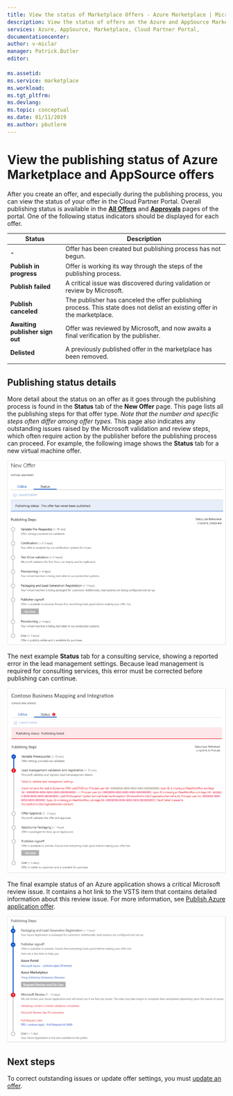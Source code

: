 ```yaml
---
title: View the status of Marketplace Offers - Azure Marketplace | Microsoft Docs
description: View the status of offers on the Azure and AppSource Marketplaces using the Cloud Partner Portal
services: Azure, AppSource, Marketplace, Cloud Partner Portal, 
documentationcenter:
author: v-miclar
manager: Patrick.Butler  
editor:

ms.assetid: 
ms.service: marketplace
ms.workload: 
ms.tgt_pltfrm: 
ms.devlang: 
ms.topic: conceptual
ms.date: 01/11/2019
ms.author: pbutlerm
---
```


# View the publishing status of Azure Marketplace and AppSource offers

After you create an offer, and especially during the publishing process, you can view the status of your offer in the Cloud Partner Portal.  Overall publishing status is available in the [**All Offers**](../portal-tour/cpp-all-offers-page.md) and [**Approvals**](../portal-tour/cpp-approvals-page.md) pages of the portal.  One of the following status indicators should be displayed for each offer.  

|            Status              |   Description                                                           |
|            ------              |   -----------                                                           |
| **-**                          | Offer has been created but publishing process has not begun.            |
| **Publish in progress**        | Offer is working its way through the steps of the publishing process.   |
| **Publish failed**             | A critical issue was discovered during validation or review by Microsoft. |
| **Publish canceled**           | The publisher has canceled the offer publishing process.  This state does not delist an existing offer in the marketplace. | 
| **Awaiting publisher sign out** | Offer was reviewed by Microsoft, and now awaits a final verification by the publisher. |
| **Delisted**                   | A previously published offer in the marketplace has been removed.      | 
|  |  |


## Publishing status details 

More detail about the status on an offer as it goes through the publishing process is found in the **Status** tab of the **New Offer** page.  This page lists all the publishing steps for that offer type.  *Note that the number and specific steps often differ among offer types.*  This page also indicates any outstanding issues raised by the Microsoft validation and review steps, which often require action by the publisher before the publishing process can proceed.  For example, the following image shows the **Status** tab for a new virtual machine offer. 

![Status tab for VM offer](./media/vm-offer-pub-steps1.png)

The next example **Status** tab for a consulting service, showing a reported error in the lead management settings.  Because lead management is required for consulting services, this error must be corrected before publishing can continue.

![Status tab for consulting service showing error](./media/consulting-service-error.png)

The final example status of an Azure application shows a critical Microsoft review issue.  It contains a hot link to the VSTS item that contains detailed information about this review issue.  For more information, see [Publish Azure application offer]().

![Status tab for Azure app showing review issue](../azure-applications/media/status-tab-ms-review.png)


## Next steps

To correct outstanding issues or update offer settings, you must [update an offer](./cpp-update-offer.md). 
